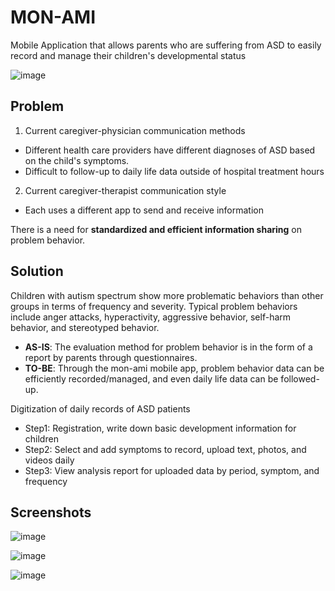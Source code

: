 # MON-AMI
Mobile Application that allows parents who are suffering from ASD to easily record and manage their children's developmental status

![image](https://user-images.githubusercontent.com/6705096/187055907-48eb55e4-ded9-4b11-af63-53a8516f783a.png)


## Problem
1. Current caregiver-physician communication methods
  - Different health care providers have different diagnoses of ASD based on the child's symptoms.
  - Difficult to follow-up to daily life data outside of hospital treatment hours
2. Current caregiver-therapist communication style
  - Each uses a different app to send and receive information

There is a need for **standardized and efficient information sharing** on problem behavior.


## Solution
Children with autism spectrum show more problematic behaviors than other groups in terms of frequency and severity. Typical problem behaviors include anger attacks, hyperactivity, aggressive behavior, self-harm behavior, and stereotyped behavior.
- **AS-IS**: The evaluation method for problem behavior is in the form of a report by parents through questionnaires.
- **TO-BE**: Through the mon-ami mobile app, problem behavior data can be efficiently recorded/managed, and even daily life data can be followed-up.

Digitization of daily records of ASD patients
- Step1: Registration, write down basic development information for children
- Step2: Select and add symptoms to record, upload text, photos, and videos daily
- Step3: View analysis report for uploaded data by period, symptom, and frequency


## Screenshots
![image](https://user-images.githubusercontent.com/6705096/187055911-4d863123-1e8e-4aae-b635-29639a8e74b9.png)

![image](https://user-images.githubusercontent.com/6705096/187055917-3a8f21d0-138c-431f-bdcf-85269fe2ab78.png)

![image](https://user-images.githubusercontent.com/6705096/187055923-c61130f3-f351-41fc-857f-4508fef82e6f.png)
